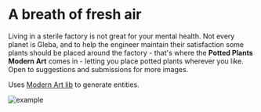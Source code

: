 # A breath of fresh air

Living in a sterile factory is not great for your mental health. Not every planet is Gleba, and to help the engineer maintain their satisfaction some plants should be placed around the factory - that's where the **Potted Plants Modern Art** comes in - letting you place potted plants wherever you like. Open to suggestions and submissions for more images.

Uses [Modern Art lib](https://mods.factorio.com/mod/mklv-modern-art-lib) to generate entities.

<!-- TODO: example screenshot -->
![example](graphics/gallery/example.png)

